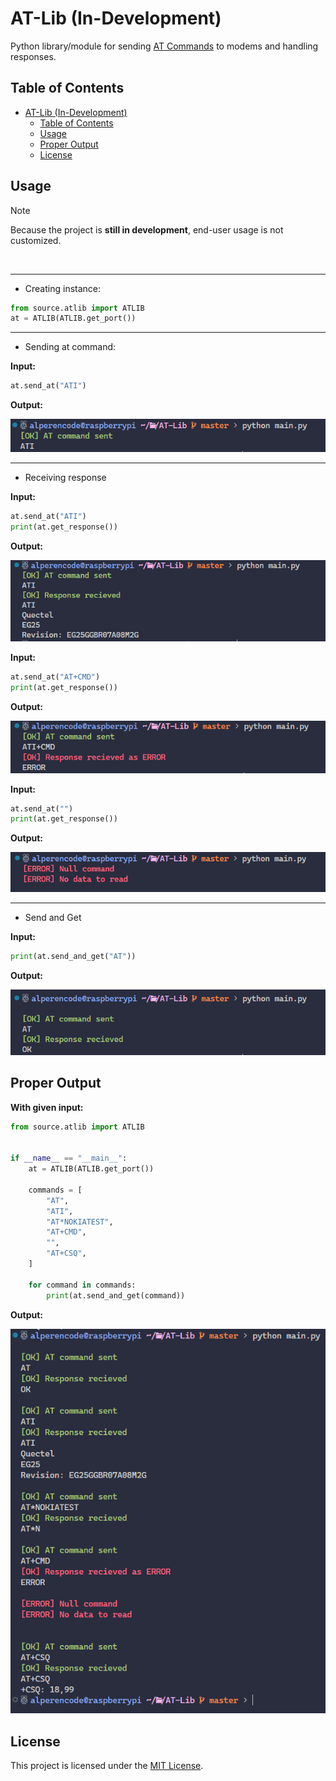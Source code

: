 # AT-Lib (In-Development)

Python library/module for sending [AT Commands](https://en.wikipedia.org/wiki/Hayes_AT_command_set) to modems and handling responses.

## Table of Contents
- [AT-Lib (In-Development)](#at-lib-in-development)
  - [Table of Contents](#table-of-contents)
  - [Usage](#usage)
  - [Proper Output](#proper-output)
  - [License](#license)

## Usage

> [!NOTE]
> Because the project is **still in development**, end-user usage is not customized.

<br><hr>

- Creating instance:
```python
from source.atlib import ATLIB
at = ATLIB(ATLIB.get_port())
```

<hr>

- Sending at command:

**Input:**
```python
at.send_at("ATI")
``` 
**Output:**

![SendAT](images/SendAT.PNG)

<hr>

- Receiving response

**Input:**
```python
at.send_at("ATI")
print(at.get_response())
``` 
**Output:**

![SendAT](images/GetResponse.PNG)

**Input:**
```python
at.send_at("AT+CMD")
print(at.get_response())
``` 
**Output:**

![SendAT](images/Error1.PNG)

**Input:**
```python
at.send_at("")
print(at.get_response())
``` 
**Output:**

![SendAT](images/Error2.PNG)

<hr>

- Send and Get

**Input:**
```python
print(at.send_and_get("AT"))
``` 
**Output:**

![SendAT](images/SendGet.PNG)

## Proper Output

**With given input:**

```python
from source.atlib import ATLIB


if __name__ == "__main__":
    at = ATLIB(ATLIB.get_port())

    commands = [
        "AT",
        "ATI",
        "AT*NOKIATEST",
        "AT+CMD",
        "",
        "AT+CSQ",
    ]

    for command in commands:
        print(at.send_and_get(command))
```

**Output:**

![ATLib1](images/ATLib1.PNG)


## License

This project is licensed under the [MIT License](LICENSE).
